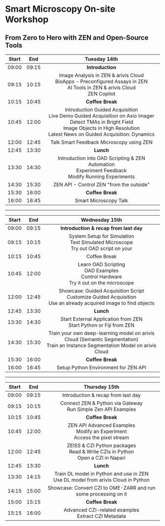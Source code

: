 ﻿# Smart Microscopy On-site Workshop

## From Zero to Hero with ZEN and Open-Source Tools

| **Start** | **End** |                                                                                         **Tuesday 14th**                                                                                         |
| :-------: | :-----: | :----------------------------------------------------------------------------------------------------------------------------------------------------------------------------------------------: |
|   09:00   |  09:15  |                                                                                         **Introduction**                                                                                         |
|   09:15   |  10:15  |                                  Image Analysis in ZEN & arivis Cloud<br>BioApps - Preconfigured Assays in ZEN<br>AI Tools in ZEN & arivis Cloud<br>ZEN Copilot                                  |
|   10:15   |  10:45  |                                                                                         **Coffee Break**                                                                                         |
|   10:45   |  12:00  | Introduction Guided Acquisition<br>Live Demo Guided Acquisition on Axio Imager<br>Detect TMAs in Bright Field<br>Image Objects in High Resolution<br>Latest News on Guided Acquisition: Dynamics |
|   12:00   |  12:45  |                                                                             Talk Smart Feedback Microscopy using ZEN                                                                             |
|   12:45   |  13:30  |                                                                                            **Lunch**                                                                                             |
|   13:30   |  14:30  |                                              Introduction into OAD Scripting & ZEN Automation<br>Experiment Feedback<br>Modify Running Experiments                                               |
|   14:30   |  15:30  |                                                                             ZEN API - Control ZEN "from the outside"                                                                             |
|   15:30   |  16:00  |                                                                                         **Coffee Break**                                                                                         |
|   16:00   |  16:45  |                                                                                      Smart Microscopy Talk                                                                                       |

---

| **Start** | **End** |                                                         **Wednesday 15th**                                                         |
| :-------: | :-----: | :--------------------------------------------------------------------------------------------------------------------------------: |
|   09:00   |  09:15  |                                               **Introduction & recap from last day**                                               |
|   09:15   |  10:15  |                       System Setup for Simulation<br>Test Simulated Microscope<br>Try out OAD script on your                       |
|   10:15   |  10:45  |                                                            Coffee Break                                                            |
|   10:45   |  12:00  |                      Learn OAD Scripting<br>OAD Examples<br>Control Hardware<br>Try it out on the microscope                       |
|   12:00   |  12:45  |        Showcase: Guided Acquisition Script<br>Customize Guided Acquisition<br>Use an already acquired image to find objects        |
|   12:45   |  13:30  |                                                             **Lunch**                                                              |
|   13:30   |  14:30  |                                Start External Application from ZEN<br>Start Python or Fiji from ZEN                                |
|   14:30   |  15:30  | Train your own deep-learning model on arivis Cloud (Semantic Segmentation)<br>Train an Instance Segmentation Model on arivis Cloud |
|   15:30   |  16:00  |                                                          **Coffee Break**                                                          |
|   16:00   |  16:45  |                                                Setup Python Environment for ZEN API                                                |

---

| **Start** | **End** |                                  **Thursday 15th**                                  |
| :-------: | :-----: | :---------------------------------------------------------------------------------: |
|   09:00   |  09:15  |                         Introduction & recap from last day                          |
|   09:15   |  10:15  |           Connect ZEN & Python via Gateway<br>Run Simple Zen API Examples           |
|   10:15   |  10:45  |                                  **Coffee Break**                                   |
|   10:45   |  12:00  |    ZEN API Advanced Examples<br>Modify an Experiment<br>Access the pixel stream     |
|   12:00   |  12:45  | ZEISS & CZI Python packages<br>Read & Write CZIs in Python<br>Open a CZI in Napari  |
|   12:45   |  13:30  |                                      **Lunch**                                      |
|   13:30   |  14:15  | Train DL model in Python and use in ZEN<br>Use DL model from arivis Cloud in Python |
|   14:15   |  15:00  |           Showcase: Convert CZI to OME-ZARR and run some processing on it           |
|   15:00   |  15:15  |                                  **Coffee Break**                                   |
|   15:15   |  16:00  |                Advanced CZI-related examples<br>Extract CZI Metadata                |

